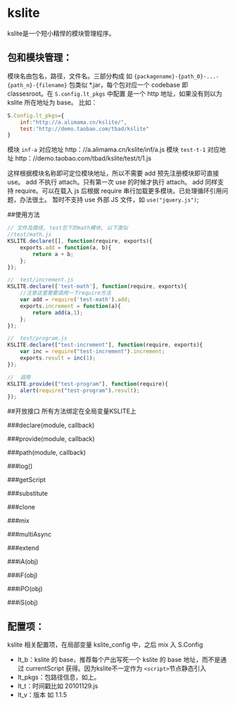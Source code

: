﻿# kslite
kslite是一个短小精悍的模块管理程序。

## 包和模块管理：
模块名由包名，路径，文件名。三部分构成
如 `{packagename}-{path_0}-...-{path_n}-{filename}`
包类似 *.jar，每个包对应一个 codebase 即 classesroot。在 `S.config.lt_pkgs` 中配置
是一个 http 地址，如果没有则以为 kslite 所在地址为 base。
比如：

```js
S.Config.lt_pkgs={
    inf:"http://a.alimama.cn/kslite/",
    test:"http://demo.taobao.com/tbad/kslite"
}
```

模块 `inf-a` 对应地址 http：//a.alimama.cn/kslite/inf/a.js
模块 `test-t-1` 对应地址 http：//demo.taobao.com/tbad/kslite/test/t/1.js

这样根据模块名称即可定位模块地址，所以不需要 add 预先注册模块即可直接 use。
add 不执行 attach。只有第一次 use 的时候才执行 attach。
add 同样支持 require。可以在载入 js 后根据 require 串行加载更多模块。已处理循环引用问题，办法很土。
暂时不支持 use 外部 JS 文件，如 `use("jquery.js")`;

##使用方法
```js
// 文件及路径, test包下的math模块, 以下类似
//test/math.js 
KSLITE.declare([], function(require, exports){
    exports.add = function(a, b){
        return a + b;
    };
});

//  test/increment.js
KSLITE.declare(['test-math'], function(require, exports){
    //注意这里需要调用一下require方法
    var add = require('test-math').add;
    exports.increment = function(a){
        return add(a,1);
    };
});

//  test/program.js
KSLITE.declare(["test-increment"], function(require, exports){
    var inc = require("test-increment").increment;
    exports.result = inc(1);
});

//  调用
KSLITE.provide(["test-program"], function(require){
    alert(require("test-program").result);
});
```

##开放接口
所有方法绑定在全局变量KSLITE上

###declare(module, callback) 

###provide(module, callback) 

###path(module, callback) 

###log()

###getScript

###substitute

###clone

###mix

###multiAsync

###extend

###iA(obj)

###iF(obj)

###iPO(obj)

###iS(obj)

## 配置项：
kslite 相关配置项，在局部变量 kslite_config 中，之后 mix 入 S.Config

 - lt_b：kslite 的 base，推荐每个产出写死一个 kslite 的 base 地址，而不是通过 currentScript 获得。因为kslite不一定作为 `<script>`节点静态引入
 - lt_pkgs：包路径信息，如上。
 - lt_t：时间戳比如 20101129.js
 - lt_v：版本 如 1.1.5 
